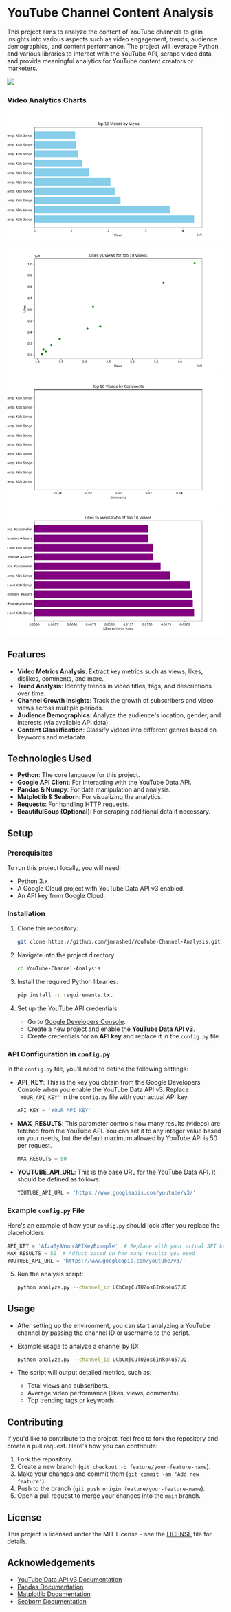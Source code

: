 # YouTube Channel Content Analysis

This project aims to analyze the content of YouTube channels to gain insights into various aspects such as video engagement, trends, audience demographics, and content performance. The project will leverage Python and various libraries to interact with the YouTube API, scrape video data, and provide meaningful analytics for YouTube content creators or marketers.

<img src="Screenshot 2024-12-13 at 3.38.17 PM.png">

### Video Analytics Charts

![Video Performance](video_performance.png)
![Likes vs Views](likes_vs_views.png)
![Comments](comments_chart.png)
![Likes to Views Ratio](likes_to_views_ratio.png)


## Features

- **Video Metrics Analysis**: Extract key metrics such as views, likes, dislikes, comments, and more.
- **Trend Analysis**: Identify trends in video titles, tags, and descriptions over time.
- **Channel Growth Insights**: Track the growth of subscribers and video views across multiple periods.
- **Audience Demographics**: Analyze the audience's location, gender, and interests (via available API data).
- **Content Classification**: Classify videos into different genres based on keywords and metadata.

## Technologies Used

- **Python**: The core language for this project.
- **Google API Client**: For interacting with the YouTube Data API.
- **Pandas & Numpy**: For data manipulation and analysis.
- **Matplotlib & Seaborn**: For visualizing the analytics.
- **Requests**: For handling HTTP requests.
- **BeautifulSoup (Optional)**: For scraping additional data if necessary.

## Setup

### Prerequisites

To run this project locally, you will need:

- Python 3.x
- A Google Cloud project with YouTube Data API v3 enabled.
- An API key from Google Cloud.

### Installation

1. Clone this repository:
   ```bash
   git clone https://github.com/jmrashed/YouTube-Channel-Analysis.git
   ```

2. Navigate into the project directory:
   ```bash
   cd YouTube-Channel-Analysis
   ```

3. Install the required Python libraries:
   ```bash
   pip install -r requirements.txt
   ```

4. Set up the YouTube API credentials:
   - Go to [Google Developers Console](https://console.developers.google.com/).
   - Create a new project and enable the **YouTube Data API v3**.
   - Create credentials for an **API key** and replace it in the `config.py` file.

### API Configuration in `config.py`

In the `config.py` file, you'll need to define the following settings:

- **API_KEY**: This is the key you obtain from the Google Developers Console when you enable the YouTube Data API v3. Replace `'YOUR_API_KEY'` in the `config.py` file with your actual API key.

  ```python
  API_KEY = 'YOUR_API_KEY'
  ```

- **MAX_RESULTS**: This parameter controls how many results (videos) are fetched from the YouTube API. You can set it to any integer value based on your needs, but the default maximum allowed by YouTube API is 50 per request.

  ```python
  MAX_RESULTS = 50
  ```

- **YOUTUBE_API_URL**: This is the base URL for the YouTube Data API. It should be defined as follows:

  ```python
  YOUTUBE_API_URL = 'https://www.googleapis.com/youtube/v3/'
  ```

### Example `config.py` File

Here's an example of how your `config.py` should look after you replace the placeholders:

```python
API_KEY = 'AIzaSyAYourAPIKeyExample'  # Replace with your actual API key
MAX_RESULTS = 50  # Adjust based on how many results you need
YOUTUBE_API_URL = 'https://www.googleapis.com/youtube/v3/'
```

5. Run the analysis script:
   ```bash
   python analyze.py --channel_id UCbCmjCuTUZos6Inko4u57UQ
   ```

## Usage

- After setting up the environment, you can start analyzing a YouTube channel by passing the channel ID or username to the script.
- Example usage to analyze a channel by ID:
  ```bash
  python analyze.py --channel_id UCbCmjCuTUZos6Inko4u57UQ
  ```

- The script will output detailed metrics, such as:
  - Total views and subscribers.
  - Average video performance (likes, views, comments).
  - Top trending tags or keywords.

## Contributing

If you'd like to contribute to the project, feel free to fork the repository and create a pull request. Here's how you can contribute:

1. Fork the repository.
2. Create a new branch (`git checkout -b feature/your-feature-name`).
3. Make your changes and commit them (`git commit -am 'Add new feature'`).
4. Push to the branch (`git push origin feature/your-feature-name`).
5. Open a pull request to merge your changes into the `main` branch.

## License

This project is licensed under the MIT License - see the [LICENSE](LICENSE) file for details.

## Acknowledgements

- [YouTube Data API v3 Documentation](https://developers.google.com/youtube/v3)
- [Pandas Documentation](https://pandas.pydata.org/pandas-docs/stable/)
- [Matplotlib Documentation](https://matplotlib.org/)
- [Seaborn Documentation](https://seaborn.pydata.org/) 